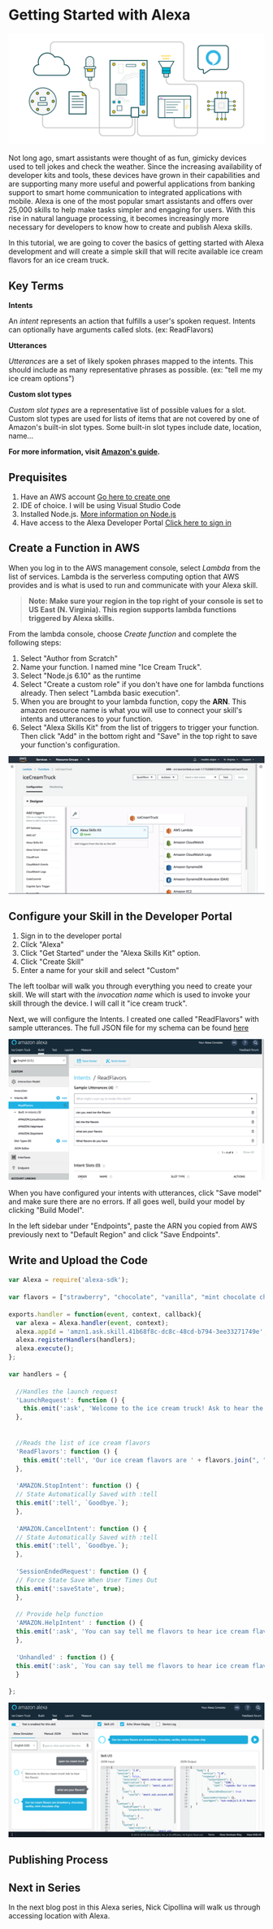 Getting Started with Alexa
==========================

![alexa design](https://github.com/mgstigler/Alexa/blob/master/IceCream/images/alexa.png?raw=true)

Not long ago, smart assistants were thought of as fun, gimicky devices used to tell jokes and check the weather.  Since the increasing availability of developer kits and tools, these devices have grown in their capabilities and are supporting many more useful and powerful applications from banking support to smart home communication to integrated applications with mobile.  Alexa is one of the most popular smart assistants and offers over 25,000 skills to help make tasks simpler and engaging for users.  With this rise in natural language processing, it becomes increasingly more necessary for developers to know how to create and publish Alexa skills.  

In this tutorial, we are going to cover the basics of getting started with Alexa development and will create a simple skill that will recite available ice cream flavors for an ice cream truck.

Key Terms
---------

__Intents__

An *intent* represents an action that fulfills a user's spoken request. Intents can optionally have arguments called slots. (ex: ReadFlavors)

__Utterances__

*Utterances* are a set of likely spoken phrases mapped to the intents. This should include as many representative phrases as possible. (ex: "tell me my ice cream options")

__Custom slot types__

*Custom slot types* are a representative list of possible values for a slot. Custom slot types are used for lists of items that are not covered by one of Amazon's built-in slot types. Some built-in slot types include date, location, name...

**For more information, visit [Amazon's guide](https://developer.amazon.com/docs/custom-skills/use-the-skill-builder-beta-to-define-intents-slots-and-dialogs.html).**


Prequisites
-----------
1. Have an AWS account [Go here to create one](https://aws.amazon.com/)
2. IDE of choice.  I will be using Visual Studio Code
3. Installed Node.js. [More information on Node.js](https://nodejs.org/en/)
4. Have access to the Alexa Developer Portal [Click here to sign in](https://developer.amazon.com/)



Create a Function in AWS
------------------------
When you log in to the AWS management console, select *Lambda* from the list of services.  Lambda is the serverless computing option that AWS provides and is what is used to run and communicate with your Alexa skill.  

> __Note: Make sure your region in the top right of your console is set to US East (N. Virginia). This region supports lambda functions triggered by Alexa skills.__

From the lambda console, choose *Create function* and complete the following steps:
1. Select "Author from Scratch"
2. Name your function.  I named mine "Ice Cream Truck".
3. Select "Node.js 6.10" as the runtime
4. Select "Create a custom role" if you don't have one for lambda functions already.  Then select "Lambda basic execution".
5. When you are brought to your lambda function, copy the __ARN__.  This amazon resource name is what you will use to connect your skill's intents and utterances to your function.
6. Select "Alexa Skills Kit" from the list of triggers to trigger your function.  Then click "Add" in the bottom right and "Save" in the top right to save your function's configuration.

![function design](https://github.com/mgstigler/Alexa/blob/master/IceCream/images/lambda.png?raw=true)



Configure your Skill in the Developer Portal
--------------------------------------------
1. Sign in to the developer portal
2. Click "Alexa"
3. Click "Get Started" under the "Alexa Skills Kit" option.
4. Click "Create Skill"
5. Enter a name for your skill and select "Custom"

The left toolbar will walk you through everything you need to create your skill.  We will start with the *invocation name* which is used to invoke your skill through the device. I will call it "ice cream truck".

Next, we will configure the Intents.  I created one called "ReadFlavors" with sample utterances.  The full JSON file for my schema can be found [here](https://github.com/mgstigler/Alexa/blob/master/IceCream/speechAssets/IntentSchema.json)

![intent design](https://github.com/mgstigler/Alexa/blob/master/IceCream/images/intents.png?raw=true)

When you have configured your intents with utterances, click "Save model" and make sure there are no errors.  If all goes well, build your model by clicking "Build Model".

In the left sidebar under "Endpoints", paste the ARN you copied from AWS previously next to "Default Region" and click "Save Endpoints".


Write and Upload the Code
-------------------------

```javascript
var Alexa = require('alexa-sdk');

var flavors = ["strawberry", "chocolate", "vanilla", "mint chocolate chip"];

exports.handler = function(event, context, callback){
  var alexa = Alexa.handler(event, context);
  alexa.appId = 'amzn1.ask.skill.41b68f8c-dc8c-48cd-b794-3ee33271749e';
  alexa.registerHandlers(handlers);
  alexa.execute();
};

var handlers = {

  //Handles the launch request
  'LaunchRequest': function () {
    this.emit(':ask', 'Welcome to the ice cream truck! Ask to hear the flavors', 'Try asking what the flavors are.');
  },


  //Reads the list of ice cream flavors
  'ReadFlavors': function () {
    this.emit(':tell', 'Our ice cream flavors are ' + flavors.join(", "));
  },

  'AMAZON.StopIntent': function () {
  // State Automatically Saved with :tell
  this.emit(':tell', `Goodbye.`);
  },

  'AMAZON.CancelIntent': function () {
  // State Automatically Saved with :tell
  this.emit(':tell', `Goodbye.`);
  },

  'SessionEndedRequest': function () {
  // Force State Save When User Times Out
  this.emit(':saveState', true);
  },

  // Provide help function
  'AMAZON.HelpIntent' : function () {
  this.emit(':ask', 'You can say tell me flavors to hear ice cream flavors. What would you like to do?',  `What would you like to do?`);
  },

  'Unhandled' : function () {
  this.emit(':ask', `You can say tell me flavors to hear ice cream flavors. What would you like to do?`,  `What would you like to do?`);
  }

};

```

![finished model](https://github.com/mgstigler/Alexa/blob/master/IceCream/images/done.png?raw=true)


Publishing Process
------------------



Next in Series
--------------

In the next blog post in this Alexa series, Nick Cipollina will walk us through accessing location with Alexa.